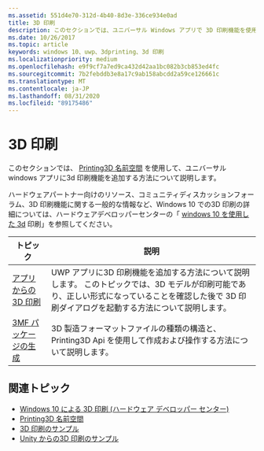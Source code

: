 ```yaml
---
ms.assetid: 551d4e70-312d-4b40-8d3e-336ce934e0ad
title: 3D 印刷
description: このセクションでは、ユニバーサル Windows アプリで 3D 印刷機能を使用する方法について説明します。
ms.date: 10/26/2017
ms.topic: article
keywords: windows 10、uwp、3dprinting、3d 印刷
ms.localizationpriority: medium
ms.openlocfilehash: e9f9cf7a7ed9ca432d42aa1bc082b3cb853ed4fc
ms.sourcegitcommit: 7b2febddb3e8a17c9ab158abcdd2a59ce126661c
ms.translationtype: MT
ms.contentlocale: ja-JP
ms.lasthandoff: 08/31/2020
ms.locfileid: "89175486"
---
```

# <a name="3d-printing"></a>3D 印刷


このセクションでは、 [Printing3D 名前空間](/uwp/api/windows.graphics.printing3d) を使用して、ユニバーサル windows アプリに3d 印刷機能を追加する方法について説明します。  

ハードウェアパートナー向けのリソース、コミュニティディスカッションフォーラム、3D 印刷機能に関する一般的な情報など、Windows 10 での3D 印刷の詳細については、ハードウェアデベロッパーセンターの「 [windows 10 を使用した 3d](https://developer.microsoft.com/windows/hardware/3d-print/windows-3d-printing) 印刷」を参照してください。

| トピック | 説明 |
|-------|-------------|
| [アプリからの 3D 印刷](3d-print-from-app.md) | UWP アプリに3D 印刷機能を追加する方法について説明します。 このトピックでは、3D モデルが印刷可能であり、正しい形式になっていることを確認した後で 3D 印刷ダイアログを起動する方法について説明します。 |
| [3MF パッケージの生成](generate-3mf.md) | 3D 製造フォーマットファイルの種類の構造と、Printing3D Api を使用して作成および操作する方法について説明します。 |

## <a name="related-topics"></a>関連トピック

* [Windows 10 による 3D 印刷 (ハードウェア デベロッパー センター)](https://developer.microsoft.com/windows/hardware/3d-print/windows-3d-printing)
* [Printing3D 名前空間](/uwp/api/windows.graphics.printing3d)
* [3D 印刷のサンプル](https://github.com/Microsoft/Windows-universal-samples/tree/master/Samples/3DPrinting)
* [Unity からの3D 印刷のサンプル](https://github.com/Microsoft/Windows-universal-samples/tree/master/Samples/3DPrintingFromUnity)

 